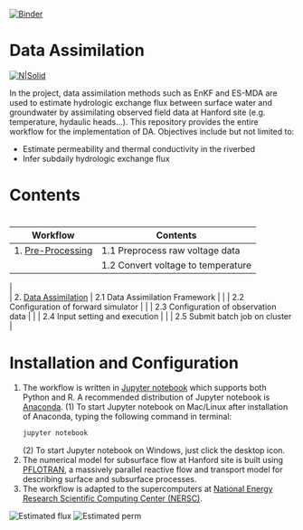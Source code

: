 [![Binder](https://mybinder.org/badge_logo.svg)](https://mybinder.org/v2/gh/kchen8921/DA-HEF/master)

# Data Assimilation 

[![N|Solid](https://upload.wikimedia.org/wikipedia/en/thumb/1/17/Pacific_Northwest_National_Laboratory_logo.svg/200px-Pacific_Northwest_National_Laboratory_logo.svg.png)](https://www.pnnl.gov/)

In the project, data assimilation methods such as EnKF and ES-MDA are used to estimate hydrologic exchange flux between surface water and groundwater by assimilating observed field data at Hanford site (e.g. temperature, hydaulic heads...). This repository provides the entire workflow for the implementation of DA. Objectives include but not limited to:

  - Estimate permeability and thermal conductivity in the riverbed
  - Infer subdaily hydrologic exchange flux

# Contents
# 
| Workflow | Contents |
| ------ | ------ |
| 1. [Pre-Processing](https://github.com/kchen8921/SFA-DA/blob/master/pre-processing.ipynb) | 1.1 Preprocess raw voltage data |
|                   | 1.2 Convert voltage to temperature |
|  
| 2. [Data Assimilation](https://github.com/kchen8921/SFA-DA/blob/master/Data%20Assimilation.ipynb) | 2.1 Data Assimilation Framework |
|                      | 2.2 Configuration of forward simulator |
|                      | 2.3 Configuration of observation data |
|                      | 2.4 Input setting and execution |
|                      | 2.5 Submit batch job on cluster |



# Installation and Configuration

1. The workflow is written in [Jupyter notebook](http://jupyter.org/) which supports both Python and R. A recommended distribution of Jupyter notebook is [Anaconda](https://www.anaconda.com/download/).
  (1) To start Jupyter notebook on Mac/Linux after installation of Anaconda, typing the following command in terminal:
    ```sh
    jupyter notebook
    ```
    (2) To start Jupyter notebook on Windows, just click the desktop icon. 
2. The numerical model for subsurface flow at Hanford site is built using [PFLOTRAN](http://www.pflotran.org/), a massively parallel reactive flow and transport model for describing surface and subsurface processes.
3. The workflow is adapted to the supercomputers at [National Energy Research Scientific Computing Center (NERSC)](http://www.nersc.gov/).

![Estimated flux](https://github.com/kchen8921/SFA-DA/blob/2799ad89472f6a627e0631474edd6be1562277b1/model/TH1D/figure/ENKF-ESMDA.png)
![Estimated perm](https://github.com/kchen8921/SFA-DA/blob/master/model/TH1D/figure/flux%20estimation.png)

